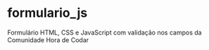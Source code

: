 # formulario_js
Formulário HTML, CSS e JavaScript com validação nos campos da Comunidade Hora de Codar

